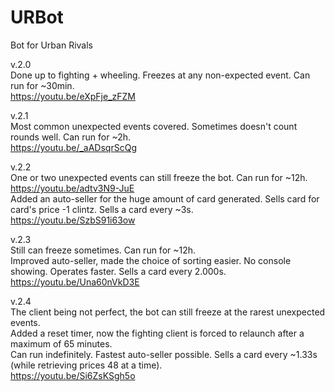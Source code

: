 # URBot
Bot for Urban Rivals

v.2.0  
Done up to fighting + wheeling. Freezes at any non-expected event. Can run for ~30min.  
https://youtu.be/eXpFje_zFZM  
  
v.2.1  
Most common unexpected events covered. Sometimes doesn't count rounds well. Can run for ~2h.  
https://youtu.be/_aADsqrScQg  
  
v.2.2  
One or two unexpected events can still freeze the bot. Can run for ~12h.  
https://youtu.be/adtv3N9-JuE  
Added an auto-seller for the huge amount of card generated. Sells card for card's price -1 clintz. Sells a card every ~3s.  
https://youtu.be/SzbS91i63ow  
  
v.2.3  
Still can freeze sometimes. Can run for ~12h.  
Improved auto-seller, made the choice of sorting easier. No console showing. Operates faster. Sells a card every 2.000s.
https://youtu.be/Una60nVkD3E

v.2.4  
The client being not perfect, the bot can still freeze at the rarest unexpected events.  
Added a reset timer, now the fighting client is forced to relaunch after a maximum of 65 minutes.  
Can run indefinitely.
Fastest auto-seller possible. Sells a card every ~1.33s (while retrieving prices 48 at a time).  
https://youtu.be/Si6ZsKSgh5o
